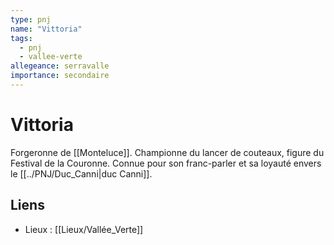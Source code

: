 ```yaml
---
type: pnj
name: "Vittoria"
tags:
  - pnj
  - vallee-verte
allegeance: serravalle
importance: secondaire
---
```

# Vittoria

Forgeronne de [[Monteluce]]. Championne du lancer de couteaux, figure du Festival de la Couronne. 
Connue pour son franc-parler et sa loyauté envers le [[../PNJ/Duc_Canni|duc Canni]].

## Liens
- Lieux : [[Lieux/Vallée_Verte]]

